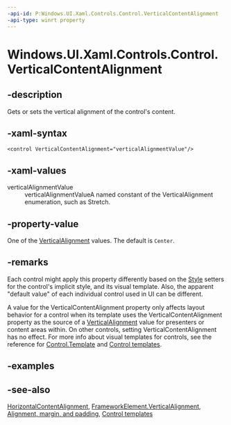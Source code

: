 ```yaml
---
-api-id: P:Windows.UI.Xaml.Controls.Control.VerticalContentAlignment
-api-type: winrt property
---
```


<!-- Property syntax
public Windows.UI.Xaml.VerticalAlignment VerticalContentAlignment { get;  set; }
-->

# Windows.UI.Xaml.Controls.Control.VerticalContentAlignment

## -description

Gets or sets the vertical alignment of the control's content.

## -xaml-syntax

```xaml
<control VerticalContentAlignment="verticalAlignmentValue"/>
```

## -xaml-values

<dl><dt>verticalAlignmentValue</dt><dd>verticalAlignmentValueA named constant of the VerticalAlignment enumeration, such as Stretch.</dd>
</dl>

## -property-value

One of the [VerticalAlignment](../windows.ui.xaml/verticalalignment.md) values. The default is `Center`.

## -remarks

Each control might apply this property differently based on the [Style](../windows.ui.xaml/style.md) setters for the control's implicit style, and its visual template. Also, the apparent "default value" of each individual control used in UI can be different.

A value for the VerticalContentAlignment property only affects layout behavior for a control when its template uses the VerticalContentAlignment property as the source of a [VerticalAlignment](../windows.ui.xaml/frameworkelement_verticalalignment.md) value for presenters or content areas within. On other controls, setting VerticalContentAlignment has no effect. For more info about visual templates for controls, see the reference for [Control.Template](control_template.md) and [Control templates](/windows/apps/design/style/xaml-control-templates).

## -examples

## -see-also

[HorizontalContentAlignment](control_horizontalcontentalignment.md), [FrameworkElement.VerticalAlignment](../windows.ui.xaml/frameworkelement_verticalalignment.md), [Alignment, margin, and padding](/windows/uwp/layout/alignment-margin-padding), [Control templates](/windows/apps/design/style/xaml-control-templates)
